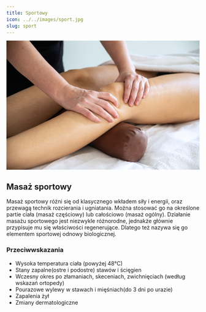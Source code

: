```yaml
---
title: Sportowy
icon: ../../images/sport.jpg
slug: sport
---
```


![Zdjęcie masażu](../../images/sport.jpg)

## Masaż sportowy

Masaż sportowy różni się od klasycznego wkładem siły i energii, oraz przewagą technik rozcierania i ugniatania. Można stosować go na określone partie ciała (masaż częściowy) lub całościowo (masaż ogólny). Działanie masażu sportowego jest niezwykle różnorodne, jednakże głównie przypisuje mu się właściwości regenerujące. Dlatego też nazywa się go elementem sportowej odnowy biologicznej.

### Przeciwwskazania

-   Wysoka temperatura ciała (powyżej 48°C)
-   Stany zapalne(ostre i podostre) stawów i ścięgien
-   Wczesny okres po złamaniach, skeceniach, zwichnięciach (według wskazań ortopedy)
-   Pourazowe wylewy w stawach i mięśniach(do 3 dni po urazie)
-   Zapalenia żył
-   Zmiany dermatologiczne
